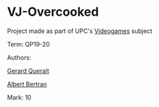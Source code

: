 # VJ-Overcooked
Project made as part of UPC's [Videogames](https://www.fib.upc.edu/en/studies/bachelors-degrees/bachelor-degree-informatics-engineering/curriculum/syllabus/VJ) subject

Term: QP19-20

Authors:

[Gerard Queralt](https://github.com/gerard-queralt)

[Albert Bertran](https://github.com/Albert-BS)

Mark: 10
